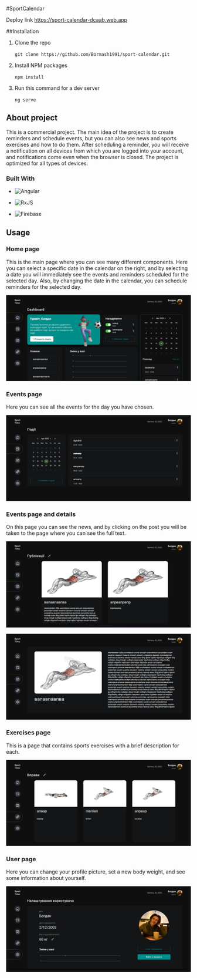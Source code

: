 #SportCalendar

Deploy link https://sport-calendar-dcaab.web.app

##Installation
1. Clone the repo

	`git clone https://github.com/Bormash1991/sport-calendar.git`

2. Install NPM packages

	`npm install`

3. Run this command for a dev server

	`ng serve`

## About project 
This is a commercial project. The main idea of the project is to create reminders and schedule events, but you can also see news and sports exercises and how to do them. After scheduling a reminder, you will receive a notification on all devices from which you are logged into your account, and notifications come even when the browser is closed. The project is optimized for all types of devices.

### Built With
- ![Angular](https://img.shields.io/badge/angular-%23DD0031.svg?style=for-the-badge&logo=angular&logoColor=white)

- ![RxJS](https://img.shields.io/badge/rxjs-%23B7178C.svg?style=for-the-badge&logo=reactivex&logoColor=white)

- ![Firebase](https://img.shields.io/badge/firebase-%23039BE5.svg?style=for-the-badge&logo=firebase)

## Usage

### Home page 
This is the main page where you can see many different components. Here you can select a specific date in the calendar on the right, and by selecting a date you will immediately see the events and reminders scheduled for the selected day. Also, by changing the date in the calendar, you can schedule reminders for the selected day.

[![home-page](https://github.com/Bormash1991/sport-calendar/blob/main/demo-img/home-page.png?raw=true "home-page")](https://github.com/Bormash1991/sport-calendar/blob/main/demo-img/home-page.png?raw=true "home-page")

### Events page 

Here you can see all the events for the day you have chosen.

[![events-page](https://github.com/Bormash1991/sport-calendar/blob/main/demo-img/event-page.png?raw=true "events-page")](https://github.com/Bormash1991/sport-calendar/blob/main/demo-img/event-page.png?raw=true "events-page")

### Events page and details

On this page you can see the news, and by clicking on the post you will be taken to the page where you can see the full text.

[![events-page](https://github.com/Bormash1991/sport-calendar/blob/main/demo-img/posts-page.png?raw=true "events-page")](https://github.com/Bormash1991/sport-calendar/blob/main/demo-img/posts-page.png?raw=true "events-page")

[![post-details](https://github.com/Bormash1991/sport-calendar/blob/main/demo-img/post-details.png?raw=true "post-details")](https://github.com/Bormash1991/sport-calendar/blob/main/demo-img/post-details.png?raw=true "post-details")

### Exercises page

This is a page that contains sports exercises with a brief description for each.

[![exercises-page](https://github.com/Bormash1991/sport-calendar/blob/main/demo-img/exrcise-page.png?raw=true "exercises-page")](https://github.com/Bormash1991/sport-calendar/blob/main/demo-img/exrcise-page.png?raw=true "exercises-page")

### User page

Here you can change your profile picture, set a new body weight, and see some information about yourself.

[![user-page](https://github.com/Bormash1991/sport-calendar/blob/main/demo-img/user.png?raw=true "user-page")](https://github.com/Bormash1991/sport-calendar/blob/main/demo-img/user.png?raw=true "user-page")
